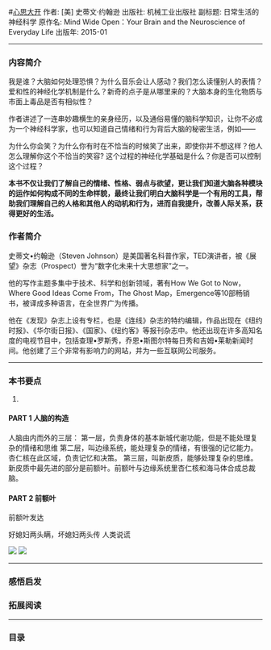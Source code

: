 #[心思大开](https://book.douban.com/subject/26278762/)
作者:  [美] 史蒂文·约翰逊
出版社: 机械工业出版社
副标题: 日常生活的神经科学
原作名: Mind Wide Open：Your Brain and the Neuroscience of Everyday Life
出版年: 2015-01
***
### 内容简介 
我是谁？大脑如何处理恐惧？为什么音乐会让人感动？我们怎么读懂别人的表情？爱和性的神经化学机制是什么？新奇的点子是从哪里来的？大脑本身的生化物质与市面上毒品是否有相似性？

作者讲述了一连串妙趣横生的亲身经历，以及通俗易懂的脑科学知识，让你不必成为一个神经科学家，也可以知道自己情绪和行为背后大脑的秘密生活，例如——

为什么你会笑？为什么你有时在不恰当的时候笑了出来，即使你并不想这样？他人怎么理解你这个不恰当的笑容? 这个过程的神经化学基础是什么？你是否可以控制这个过程？

**本书不仅让我们了解自己的情绪、性格、弱点与欲望，更让我们知道大脑各种模块的运作如何构成不同的生命样貌，最终让我们明白大脑科学是一个有用的工具，帮助我们理解自己的人格和其他人的动机和行为，进而自我提升，改善人际关系，获得更好的生活。**

### 作者简介 
史蒂文•约翰逊（Steven Johnson）是美国著名科普作家，TED演讲者，被《展望》杂志（Prospect）誉为“数字化未来十大思想家”之一。

他的写作主题多集中于技术、科学和创新领域，著有How We Got to Now，Where Good Ideas Come From，The Ghost Map，Emergence等10部畅销书，被译成多种语言，在全世界广为传播。

他在《发现》杂志上设有专栏，也是《连线》杂志的特约编辑，作品出现在《纽约时报》、《华尔街日报》、《国家》、《纽约客》等报刊杂志中。他还出现在许多高知名度的电视节目中，包括查理•罗斯秀，乔恩•斯图尔特每日秀和吉姆•莱勒新闻时间。他创建了三个非常有影响力的网站，并为一些互联网公司服务。

***
### 本书要点
1. 

#### PART 1 人脑的构造
人脑由内而外的三层：
第一层，负责身体的基本新城代谢功能，但是不能处理复杂的情绪和思维
第二层，叫边缘系统，能处理复杂的情绪，有很强的记忆能力。杏仁核在此区域，负责记忆和决策。
第三层，叫新皮质，能够处理复杂的思维。新皮质中最先进的部分是前额叶。前额叶与边缘系统里杏仁核和海马体合成总裁脑。

#### PART 2 前额叶
前额叶发达 

好媳妇两头瞒，坏媳妇两头传
人类说谎

![](./_image/2017-06-07-06-06-17.jpg)
![](./_image/2017-06-07-06-12-39.jpg)

***
### 感悟启发
### 拓展阅读
***
### 目录

